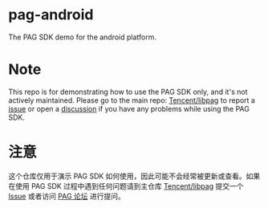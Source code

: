 # pag-android
The PAG SDK demo for the android platform.

# Note
This repo is for demonstrating how to use the PAG SDK only, and it's not actively maintained. Please go to the main repo: [Tencent/libpag](https://github.com/Tencent/libpag) to report a [issue](https://github.com/Tencent/libpag/issues) or open a [discussion](https://github.com/Tencent/libpag/discussions) if you have any problems while using the PAG SDK.

# 注意
这个仓库仅用于演示 PAG SDK 如何使用，因此可能不会经常被更新或查看。如果在使用 PAG SDK 过程中遇到任何问题请到主仓库 [Tencent/libpag](https://github.com/Tencent/libpag) 提交一个 [Issue](https://github.com/Tencent/libpag/issues) 或者访问 [PAG 论坛](https://github.com/Tencent/libpag/discussions) 进行提问。
